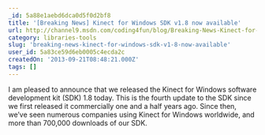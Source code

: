 ```yaml
---
_id: 5a88e1aebd6dca0d5f0d2bf8
title: '[Breaking News] Kinect for Windows SDK v1.8 now available'
url: http://channel9.msdn.com/coding4fun/blog/Breaking-News-Kinect-for-Windows-SDK-v18-now-available
category: libraries-tools
slug: 'breaking-news-kinect-for-windows-sdk-v1-8-now-available'
user_id: 5a83ce59d6eb0005c4ecda2c
createdOn: '2013-09-21T08:48:21.000Z'
tags: []
---
```


I am pleased to announce that we released the Kinect for Windows software development kit (SDK) 1.8 today. This is the fourth update to the SDK since we first released it commercially one and a half years ago. Since then, we’ve seen numerous companies using Kinect for Windows worldwide, and more than 700,000 downloads of our SDK.
